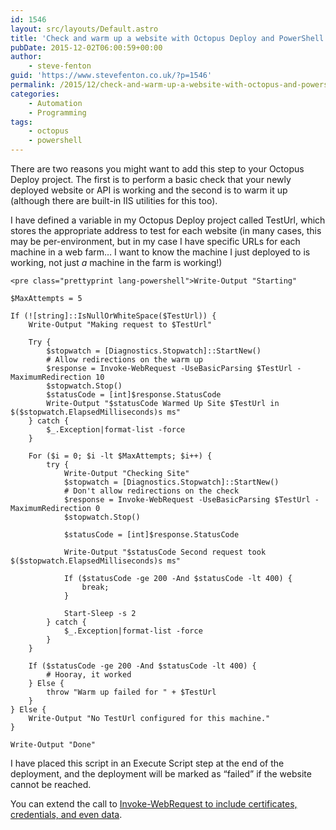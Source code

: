 ```yaml
---
id: 1546
layout: src/layouts/Default.astro
title: 'Check and warm up a website with Octopus Deploy and PowerShell'
pubDate: 2015-12-02T06:00:59+00:00
author:
    - steve-fenton
guid: 'https://www.stevefenton.co.uk/?p=1546'
permalink: /2015/12/check-and-warm-up-a-website-with-octopus-and-powershell/
categories:
    - Automation
    - Programming
tags:
    - octopus
    - powershell
---
```


There are two reasons you might want to add this step to your Octopus Deploy project. The first is to perform a basic check that your newly deployed website or API is working and the second is to warm it up (although there are built-in IIS utilities for this too).

I have defined a variable in my Octopus Deploy project called TestUrl, which stores the appropriate address to test for each website (in many cases, this may be per-environment, but in my case I have specific URLs for each machine in a web farm… I want to know the machine I just deployed to is working, not just *a* machine in the farm is working!)

```
<pre class="prettyprint lang-powershell">Write-Output "Starting"

$MaxAttempts = 5

If (![string]::IsNullOrWhiteSpace($TestUrl)) {
    Write-Output "Making request to $TestUrl"
    
    Try {
        $stopwatch = [Diagnostics.Stopwatch]::StartNew()
        # Allow redirections on the warm up
        $response = Invoke-WebRequest -UseBasicParsing $TestUrl -MaximumRedirection 10
        $stopwatch.Stop()
        $statusCode = [int]$response.StatusCode
        Write-Output "$statusCode Warmed Up Site $TestUrl in $($stopwatch.ElapsedMilliseconds)s ms"
    } catch {
        $_.Exception|format-list -force
    }
    
    For ($i = 0; $i -lt $MaxAttempts; $i++) {
        try {
            Write-Output "Checking Site"
            $stopwatch = [Diagnostics.Stopwatch]::StartNew()
            # Don't allow redirections on the check
            $response = Invoke-WebRequest -UseBasicParsing $TestUrl -MaximumRedirection 0
            $stopwatch.Stop()
            
            $statusCode = [int]$response.StatusCode
            
            Write-Output "$statusCode Second request took $($stopwatch.ElapsedMilliseconds)s ms"
            
            If ($statusCode -ge 200 -And $statusCode -lt 400) {
                break;
            }
            
            Start-Sleep -s 2
        } catch {
            $_.Exception|format-list -force
        }
    }

    If ($statusCode -ge 200 -And $statusCode -lt 400) {
        # Hooray, it worked
    } Else {
        throw "Warm up failed for " + $TestUrl
    }
} Else {
    Write-Output "No TestUrl configured for this machine."
}

Write-Output "Done"
```

I have placed this script in an Execute Script step at the end of the deployment, and the deployment will be marked as “failed” if the website cannot be reached.

You can extend the call to [Invoke-WebRequest to include certificates, credentials, and even data](https://technet.microsoft.com/en-us/library/hh849901.aspx).
